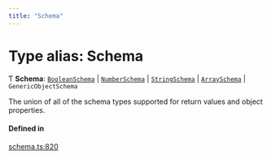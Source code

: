 ```yaml
---
title: "Schema"
---
```

# Type alias: Schema

Ƭ **Schema**: [`BooleanSchema`](../interfaces/BooleanSchema.md) \| [`NumberSchema`](NumberSchema.md) \| [`StringSchema`](StringSchema.md) \| [`ArraySchema`](../interfaces/ArraySchema.md) \| `GenericObjectSchema`

The union of all of the schema types supported for return values and object properties.

#### Defined in

[schema.ts:820](https://github.com/coda/packs-sdk/blob/main/schema.ts#L820)
